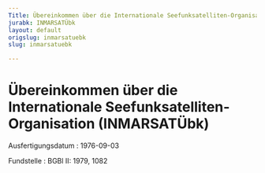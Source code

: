 ```yaml
---
Title: Übereinkommen über die Internationale Seefunksatelliten-Organisation
jurabk: INMARSATÜbk
layout: default
origslug: inmarsatuebk
slug: inmarsatuebk

---
```


# Übereinkommen über die Internationale Seefunksatelliten-Organisation (INMARSATÜbk)

Ausfertigungsdatum
:   1976-09-03

Fundstelle
:   BGBl II: 1979, 1082

